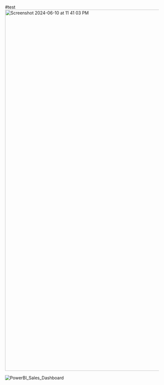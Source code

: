 #test
<img width="1180" alt="Screenshot 2024-06-10 at 11 41 03 PM" src="https://github.com/amelia-rajaram/PowerBI-Excel-Sales-Dashboard/assets/169728203/7dbb9bde-abd4-410a-a746-27cdc4dd4e61">

![PowerBI_Sales_Dashboard](https://github.com/amelia-rajaram/PowerBI-Excel-Sales-Dashboard/assets/169728203/149642c5-3761-4672-bd7a-e3aea0ebebc7)
